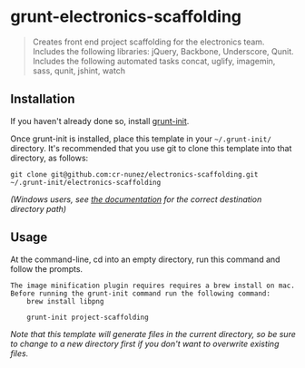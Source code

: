 # grunt-electronics-scaffolding

> Creates front end project scaffolding for the electronics team.
Includes the following libraries: jQuery, Backbone, Underscore, Qunit.
Includes the following automated tasks concat, uglify, imagemin, sass, qunit, jshint, watch


[grunt-init]: http://gruntjs.com/project-scaffolding

## Installation
If you haven't already done so, install [grunt-init][].

Once grunt-init is installed, place this template in your `~/.grunt-init/` directory. It's recommended that you use git to clone this template into that directory, as follows:

```
git clone git@github.com:cr-nunez/electronics-scaffolding.git ~/.grunt-init/electronics-scaffolding
```

_(Windows users, see [the documentation][grunt-init] for the correct destination directory path)_

## Usage

At the command-line, cd into an empty directory, run this command and follow the prompts.

```
The image minification plugin requires requires a brew install on mac.
Before running the grunt-init command run the following command:
	brew install libpng

	grunt-init project-scaffolding
```

_Note that this template will generate files in the current directory, so be sure to change to a new directory first if you don't want to overwrite existing files._

